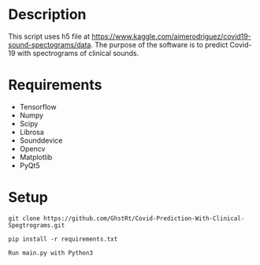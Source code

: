 # Description

This script uses h5 file at https://www.kaggle.com/aimerodriguez/covid19-sound-spectograms/data.
The purpose of the software is to predict Covid-19 with spectrograms of clinical sounds.

# Requirements

- Tensorflow
- Numpy
- Scipy
- Librosa
- Sounddevice
- Opencv
- Matplotlib
- PyQt5

# Setup

`git clone https://github.com/GhstRt/Covid-Prediction-With-Clinical-Spegtrograms.git`


`pip install -r requirements.txt`


`Run main.py with Python3`

